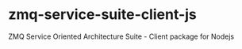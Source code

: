 zmq-service-suite-client-js
===========================

ZMQ Service Oriented Architecture Suite - Client package for Nodejs 
